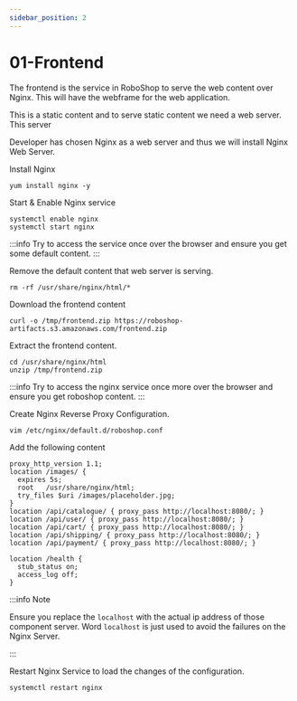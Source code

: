 ```yaml
---
sidebar_position: 2
---
```


# 01-Frontend

The frontend is the service in RoboShop to serve the web content over Nginx. This will have the webframe for the web application.

This is a static content and to serve static content we need a web server. This server

Developer has chosen Nginx as a web server and thus we will install Nginx Web Server. 

Install Nginx 
```shell
yum install nginx -y 
```

Start & Enable Nginx service 
```shell
systemctl enable nginx 
systemctl start nginx 
```

:::info
Try to access the service once over the browser and ensure you get some default content.
:::


Remove the default content that web server is serving. 

```shell
rm -rf /usr/share/nginx/html/* 
```

Download the frontend content

```shell
curl -o /tmp/frontend.zip https://roboshop-artifacts.s3.amazonaws.com/frontend.zip 
```

Extract the frontend content.

```shell
cd /usr/share/nginx/html 
unzip /tmp/frontend.zip
```

:::info
Try to access the nginx service once more over the browser and ensure you get roboshop content.
:::

Create Nginx Reverse Proxy Configuration.

```shell 
vim /etc/nginx/default.d/roboshop.conf 
```

Add the following content 

```nginx configuration title=/etc/nginx/default.d/roboshop.conf 
proxy_http_version 1.1;
location /images/ {
  expires 5s;
  root   /usr/share/nginx/html;
  try_files $uri /images/placeholder.jpg;
}
location /api/catalogue/ { proxy_pass http://localhost:8080/; }
location /api/user/ { proxy_pass http://localhost:8080/; }
location /api/cart/ { proxy_pass http://localhost:8080/; }
location /api/shipping/ { proxy_pass http://localhost:8080/; }
location /api/payment/ { proxy_pass http://localhost:8080/; }

location /health {
  stub_status on;
  access_log off;
}
```

:::info Note

Ensure you replace the `localhost` with the actual ip address of those component server. Word `localhost` is just used to avoid the failures on the Nginx Server.

:::


Restart Nginx Service to load the changes of the configuration.

```shell 
systemctl restart nginx 
```

